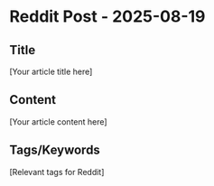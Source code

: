 # Reddit Post - 2025-08-19

## Title
[Your article title here]

## Content
[Your article content here]

## Tags/Keywords
[Relevant tags for Reddit]
